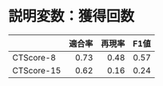 # 説明変数：獲得回数
| | 適合率 | 再現率 | F1値 |
| :-- | --: | --: | --: |
| CTScore-8 | 0.73 | 0.48 | 0.57 |
| CTScore-15 | 0.62 | 0.16 | 0.24 |

